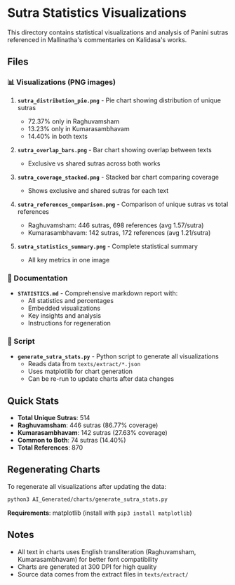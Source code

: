 # Sutra Statistics Visualizations

This directory contains statistical visualizations and analysis of Panini sutras referenced in Mallinatha's commentaries on Kalidasa's works.

## Files

### 📊 Visualizations (PNG images)

1. **`sutra_distribution_pie.png`** - Pie chart showing distribution of unique sutras
   - 72.37% only in Raghuvamsham
   - 13.23% only in Kumarasambhavam
   - 14.40% in both texts

2. **`sutra_overlap_bars.png`** - Bar chart showing overlap between texts
   - Exclusive vs shared sutras across both works

3. **`sutra_coverage_stacked.png`** - Stacked bar chart comparing coverage
   - Shows exclusive and shared sutras for each text

4. **`sutra_references_comparison.png`** - Comparison of unique sutras vs total references
   - Raghuvamsham: 446 sutras, 698 references (avg 1.57/sutra)
   - Kumarasambhavam: 142 sutras, 172 references (avg 1.21/sutra)

5. **`sutra_statistics_summary.png`** - Complete statistical summary
   - All key metrics in one image

### 📝 Documentation

- **`STATISTICS.md`** - Comprehensive markdown report with:
  - All statistics and percentages
  - Embedded visualizations
  - Key insights and analysis
  - Instructions for regeneration

### 🔧 Script

- **`generate_sutra_stats.py`** - Python script to generate all visualizations
  - Reads data from `texts/extract/*.json`
  - Uses matplotlib for chart generation
  - Can be re-run to update charts after data changes

## Quick Stats

- **Total Unique Sutras**: 514
- **Raghuvamsham**: 446 sutras (86.77% coverage)
- **Kumarasambhavam**: 142 sutras (27.63% coverage)
- **Common to Both**: 74 sutras (14.40%)
- **Total References**: 870

## Regenerating Charts

To regenerate all visualizations after updating the data:

```bash
python3 AI_Generated/charts/generate_sutra_stats.py
```

**Requirements**: matplotlib (install with `pip3 install matplotlib`)

## Notes

- All text in charts uses English transliteration (Raghuvamsham, Kumarasambhavam) for better font compatibility
- Charts are generated at 300 DPI for high quality
- Source data comes from the extract files in `texts/extract/`
